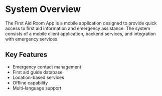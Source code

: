 # System Overview

The First Aid Room App is a mobile application designed to provide quick access to first aid information and emergency assistance. The system consists of a mobile client application, backend services, and integration with emergency services.

## Key Features

- Emergency contact management
- First aid guide database
- Location-based services
- Offline capability
- Multi-language support
